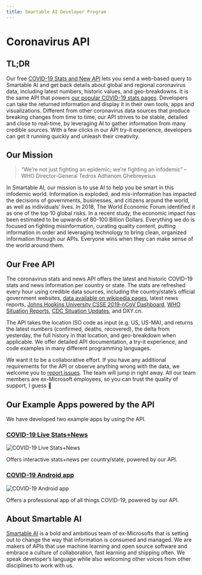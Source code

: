 ```yaml
---
title: Smartable AI Developer Program
---
```


# Coronavirus API

## TL;DR

Our free [COVID-19 Stats and New API](https://rapidapi.com/SmartableAI/api/coronavirus-smartable) lets you send a web-based query to Smartable AI and get back details about global and regional coronavirus data, including latest numbers, historic values, and geo-breakdowns. It is the same API that powers [our popular COVID-19 stats pages](https://smartable.ai/apps/coronavirus/). Developers can take the returned information and display it in their own tools, apps and visualizations. Different from other coronavirus data sources that produce breaking changes from time to time, our API strives to be stable, detailed and close to real-time, by leveraging AI to gather information from many credible sources. With a few clicks in our API try-it experience, developers can get it running quickly and unleash their creativity.

## Our Mission

> “We’re not just fighting an epidemic; we’re fighting an infodemic”
>  – WHO Director-General Tedros Adhanom Ghebreyesus

In Smartable AI, our mission is to use AI to help you be smart in this infodemic world. Information is exploded, and mis-information has impacted the decisions of governments, businesses, and citizens around the world, as well as individuals’ lives. In 2018, The World Economic Forum identified it as one of the top 10 global risks. In a recent study, the economic impact has been estimated to be upwards of 80-100 Billion Dollars. Everything we do is focused on fighting misinformation, curating quality content, putting information in order and leveraging technology to bring clean, organized information through our APIs. Everyone wins when they can make sense of the world around them. 

## Our Free API

The coronavirus stats and news API offers the latest and historic COVID-19 stats and news information per country or state. The stats are refreshed every hour using credible data sources, including the country/state’s official government websites, [data available on wikipedia pages](https://en.wikipedia.org/wiki/2019%E2%80%9320_coronavirus_pandemic), latest news reports, [Johns Hopkins University CSSE 2019-nCoV Dashboard](https://systems.jhu.edu/research/public-health/ncov/), [WHO Situation Reports](https://www.who.int/emergencies/diseases/novel-coronavirus-2019/situation-reports), [CDC Situation Updates](https://www.cdc.gov/coronavirus/2019-ncov/index.html), and DXY.cn.

The API takes the location ISO code as input (e.g. US, US-MA), and returns the latest numbers (confirmed, deaths, recovered), the delta from yesterday, the full history in that location, and geo-breakdown when applicable.  We offer detailed API documentation, a try-it experience, and code examples in many different programming languages.

We want it to be a collaborative effort.  If you have any additional requirements for the API or observe anything wrong with the data, we welcome you to [report issues](https://github.com/SmartableAI/developer-program/issues).  The team will jump in right away.  All our team members are ex-Microsoft employees, so you can trust the quality of support, I guess 🙂

## Our Example Apps powered by the API

We have developed two example apps by using the API.

### [COVID-19 Live Stats+News](https://smartable.ai/apps/coronavirus/)

![COVID-19 Live Stats+News](https://smartable.azureedge.net/media/2020/03/coronavirus-stats.webp)

Offers interactive stats+news per country/state, powered by our API.

### [COVID-19 Android app](https://smartable.ai/apps/coronavirus/android)

![COVID-19 Android app](https://smartable.azureedge.net/media/2020/03/coronavirus-android-app.webp)

Offers a professional app of all things COVID-19, powered by our API.

## About Smartable AI

[Smartable AI](https://smartable.ai) is a bold and ambitious team of ex-Microsofts that is setting out to change the way that information is consumed and managed. We are makers of APIs that use machine learning and open source software  and embrace a culture of collaboration, fast learning and shipping often. We speak developer’s language while also welcoming other voices from other disciplines to work with us. 
